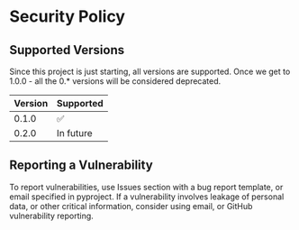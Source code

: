 # Security Policy

## Supported Versions

Since this project is just starting, all versions are supported. Once we get to 1.0.0 - all the 0.* versions will be considered deprecated.

| Version | Supported          |
| ------- | ------------------ |
| 0.1.0   | :white_check_mark: |
| 0.2.0   | In future          |

## Reporting a Vulnerability

To report vulnerabilities, use Issues section with a bug report template, or email specified in pyproject.
If a vulnerability involves leakage of personal data, or other critical information, consider using email, or GitHub vulnerability reporting.
